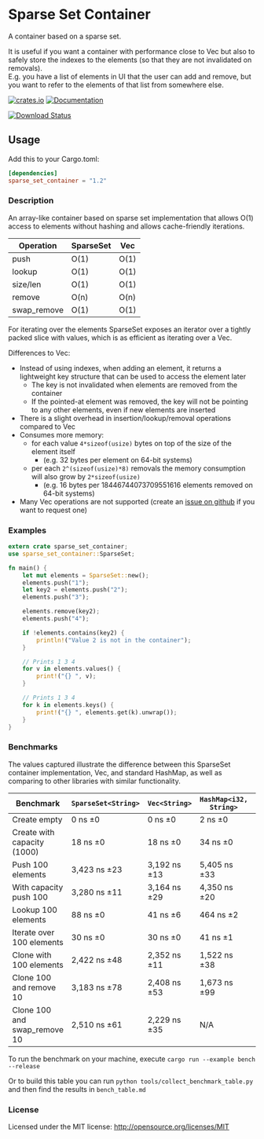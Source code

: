 # Sparse Set Container
A container based on a sparse set.

It is useful if you want a container with performance close to Vec but also to safely store the indexes to the elements (so that they are not invalidated on removals).  
E.g. you have a list of elements in UI that the user can add and remove, but you want to refer to the elements of that list from somewhere else.

[![crates.io][crates.io shield]][crates.io link]
[![Documentation][docs.rs badge]][docs.rs link]

[![Download Status][shields.io download count]][crates.io link]

<!--badge links start-->
[crates.io shield]: https://img.shields.io/crates/v/sparse_set_container?label=latest
[crates.io link]: https://crates.io/crates/sparse_set_container
[docs.rs badge]: https://docs.rs/sparse_set_container/badge.svg?version=1.2.0
[docs.rs link]: https://docs.rs/sparse_set_container/1.2.0/sparse_set_container/
[shields.io download count]: https://img.shields.io/crates/d/sparse_set_container.svg
<!--badge links end-->

## Usage

Add this to your Cargo.toml:
<!--install instruction start-->
```toml
[dependencies]
sparse_set_container = "1.2"
```
<!--install instruction end-->

### Description

An array-like container based on sparse set implementation that allows O(1) access to elements without hashing and allows cache-friendly iterations.

| Operation | SparseSet | Vec |
| --------- | --------- | ------- |
| push      | O(1)      | O(1)    |
| lookup    | O(1)      | O(1)    |
| size/len  | O(1)      | O(1)    |
| remove    | O(n)      | O(n)    |
| swap_remove | O(1)    | O(1)    |

For iterating over the elements SparseSet exposes an iterator over a tightly packed slice with values, which is as efficient as iterating over a Vec.

Differences to Vec:
- Instead of using indexes, when adding an element, it returns a lightweight key structure that can be used to access the element later
  - The key is not invalidated when elements are removed from the container
  - If the pointed-at element was removed, the key will not be pointing to any other elements, even if new elements are inserted
- There is a slight overhead in insertion/lookup/removal operations compared to Vec
- Consumes more memory:
  - for each value `4*sizeof(usize)` bytes on top of the size of the element itself
    - (e.g. 32 bytes per element on 64-bit systems)
  - per each `2^(sizeof(usize)*8)` removals the memory consumption will also grow by `2*sizeof(usize)`
    - (e.g. 16 bytes per 18446744073709551616 elements removed on 64-bit systems)
- Many Vec operations are not supported (create an [issue on github](https://github.com/gameraccoon/sparse_set_container/issues) if you want to request one)

### Examples

<!--readme_example.rs start-->
```rust
extern crate sparse_set_container;
use sparse_set_container::SparseSet;

fn main() {
    let mut elements = SparseSet::new();
    elements.push("1");
    let key2 = elements.push("2");
    elements.push("3");

    elements.remove(key2);
    elements.push("4");

    if !elements.contains(key2) {
        println!("Value 2 is not in the container");
    }

    // Prints 1 3 4
    for v in elements.values() {
        print!("{} ", v);
    }

    // Prints 1 3 4
    for k in elements.keys() {
        print!("{} ", elements.get(k).unwrap());
    }
}
```
<!--readme_example.rs end-->
### Benchmarks

The values captured illustrate the difference between this SparseSet container implementation, Vec, and standard HashMap, as well as comparing to other libraries with similar functionality.

<!--benchmark table start-->
| Benchmark                    | `SparseSet<String>` | `Vec<String>` | `HashMap<i32, String>` | `thunderdome::Arena<String>` | `generational_arena::Arena<String>` | `slotmap::SlotMap<_, String>` | `slotmap::DenseSlotMap<_, String>` |
|------------------------------|---------------------|---------------|------------------------|------------------------------|-------------------------------------|-------------------------------|------------------------------------|
| Create empty                 | 0 ns ±0             | 0 ns ±0       | 2 ns ±0                | 0 ns ±0                      | 14 ns ±1                            | 7 ns ±0                       | 7 ns ±0                            |
| Create with capacity (1000)  | 18 ns ±0            | 18 ns ±0      | 34 ns ±0               | 18 ns ±0                     | 653 ns ±5                           | 18 ns ±0                      | 49 ns ±0                           |
| Push 100 elements            | 3,423 ns ±23        | 3,192 ns ±13  | 5,405 ns ±33           | 3,205 ns ±15                 | 3,335 ns ±13                        | 3,198 ns ±22                  | 3,862 ns ±33                       |
| With capacity push 100       | 3,280 ns ±11        | 3,164 ns ±29  | 4,350 ns ±20           | 3,199 ns ±35                 | 3,136 ns ±10                        | 3,146 ns ±17                  | 3,309 ns ±17                       |
| Lookup 100 elements          | 88 ns ±0            | 41 ns ±6      | 464 ns ±2              | 77 ns ±1                     | 76 ns ±1                            | 64 ns ±1                      | 85 ns ±3                           |
| Iterate over 100 elements    | 30 ns ±0            | 30 ns ±0      | 41 ns ±1               | 73 ns ±0                     | 69 ns ±0                            | 36 ns ±0                      | 33 ns ±0                           |
| Clone with 100 elements      | 2,422 ns ±48        | 2,352 ns ±11  | 1,522 ns ±38           | 2,403 ns ±19                 | 2,460 ns ±17                        | 2,425 ns ±41                  | 2,442 ns ±16                       |
| Clone 100 and remove 10      | 3,183 ns ±78        | 2,408 ns ±53  | 1,673 ns ±99           | 2,516 ns ±66                 | 2,581 ns ±77                        | 2,553 ns ±72                  | 2,514 ns ±52                       |
| Clone 100 and swap_remove 10 | 2,510 ns ±61        | 2,229 ns ±35  | N/A                    | N/A                          | N/A                                 | N/A                           | N/A                                |
<!--benchmark table end-->

To run the benchmark on your machine, execute `cargo run --example bench --release`

Or to build this table you can run `python tools/collect_benchmark_table.py` and then find the results in `bench_table.md`

### License

Licensed under the MIT license: http://opensource.org/licenses/MIT
